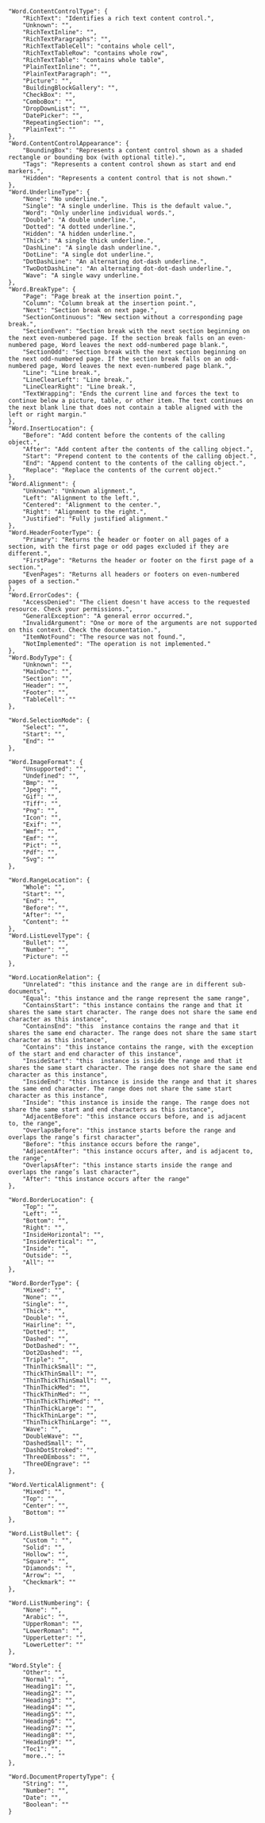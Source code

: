     "Word.ContentControlType": {
        "RichText": "Identifies a rich text content control.",
        "Unknown": "",
        "RichTextInline": "",
        "RichTextParagraphs": "",
        "RichTextTableCell": "contains whole cell",
        "RichTextTableRow": "contains whole row",
        "RichTextTable": "contains whole table",
        "PlainTextInline": "",
        "PlainTextParagraph": "",
        "Picture": "",
        "BuildingBlockGallery": "",
        "CheckBox": "",
        "ComboBox": "",
        "DropDownList": "",
        "DatePicker": "",
        "RepeatingSection": "",
        "PlainText": ""
    },
    "Word.ContentControlAppearance": {
        "BoundingBox": "Represents a content control shown as a shaded rectangle or bounding box (with optional title).",
        "Tags": "Represents a content control shown as start and end markers.",
        "Hidden": "Represents a content control that is not shown."
    },
    "Word.UnderlineType": {
        "None": "No underline.",
        "Single": "A single underline. This is the default value.",
        "Word": "Only underline individual words.",
        "Double": "A double underline.",
        "Dotted": "A dotted underline.",
        "Hidden": "A hidden underline.",
        "Thick": "A single thick underline.",
        "DashLine": "A single dash underline.",
        "DotLine": "A single dot underline.",
        "DotDashLine": "An alternating dot-dash underline.",
        "TwoDotDashLine": "An alternating dot-dot-dash underline.",
        "Wave": "A single wavy underline."
    },
    "Word.BreakType": {
        "Page": "Page break at the insertion point.",
        "Column": "Column break at the insertion point.",
        "Next": "Section break on next page.",
        "SectionContinuous": "New section without a corresponding page break.",
        "SectionEven": "Section break with the next section beginning on the next even-numbered page. If the section break falls on an even-numbered page, Word leaves the next odd-numbered page blank.",
        "SectionOdd": "Section break with the next section beginning on the next odd-numbered page. If the section break falls on an odd-numbered page, Word leaves the next even-numbered page blank.",
        "Line": "Line break.",
        "LineClearLeft": "Line break.",
        "LineClearRight": "Line break.",
        "TextWrapping": "Ends the current line and forces the text to continue below a picture, table, or other item. The text continues on the next blank line that does not contain a table aligned with the left or right margin."
    },
    "Word.InsertLocation": {
        "Before": "Add content before the contents of the calling object.",
        "After": "Add content after the contents of the calling object.",
        "Start": "Prepend content to the contents of the calling object.",
        "End": "Append content to the contents of the calling object.",
        "Replace": "Replace the contents of the current object."
    },
    "Word.Alignment": {
        "Unknown": "Unknown alignment.",
        "Left": "Alignment to the left.",
        "Centered": "Alignment to the center.",
        "Right": "Alignment to the right.",
        "Justified": "Fully justified alignment."
    },
    "Word.HeaderFooterType": {
        "Primary": "Returns the header or footer on all pages of a section, with the first page or odd pages excluded if they are different.",
        "FirstPage": "Returns the header or footer on the first page of a section.",
        "EvenPages": "Returns all headers or footers on even-numbered pages of a section."
    },
    "Word.ErrorCodes": {
        "AccessDenied": "The client doesn't have access to the requested resource. Check your permissions.",
        "GeneralException": "A general error occurred.",
        "InvalidArgument": "One or more of the arguments are not supported on this context. Check the documentation.",
        "ItemNotFound": "The resource was not found.",
        "NotImplemented": "The operation is not implemented."
    },
    "Word.BodyType": {
        "Unknown": "",
        "MainDoc": "",
        "Section": "",
        "Header": "",
        "Footer": "",
        "TableCell": ""
    },

    "Word.SelectionMode": {
        "Select": "",
        "Start": "",
        "End": ""
    },

    "Word.ImageFormat": {
        "Unsupported": "",
        "Undefined": "",
        "Bmp": "",
        "Jpeg": "",
        "Gif": "",
        "Tiff": "",
        "Png": "",
        "Icon": "",
        "Exif": "",
        "Wmf": "",
        "Emf": "",
        "Pict": "",
        "Pdf": "",
        "Svg": ""
    },

    "Word.RangeLocation": {
        "Whole": "",
        "Start": "",
        "End": "",
        "Before": "",
        "After": "",
        "Content": ""
    },
    "Word.ListLevelType": {
        "Bullet": "",
        "Number": "",
        "Picture": ""
    },

    "Word.LocationRelation": {
        "Unrelated": "this instance and the range are in different sub-documents",
        "Equal": "this instance and the range represent the same range",
        "ContainsStart": "this instance contains the range and that it shares the same start character. The range does not share the same end character as this instance",
        "ContainsEnd": "this  instance contains the range and that it shares the same end character. The range does not share the same start character as this instance",
        "Contains": "this instance contains the range, with the exception of the start and end character of this instance",
        "InsideStart": "this  instance is inside the range and that it shares the same start character. The range does not share the same end character as this instance",
        "InsideEnd": "this instance is inside the range and that it shares the same end character. The range does not share the same start character as this instance",
        "Inside": "this instance is inside the range. The range does not share the same start and end characters as this instance",
        "AdjacentBefore": "this instance occurs before, and is adjacent to, the range",
        "OverlapsBefore": "this instance starts before the range and overlaps the range’s first character",
        "Before": "this instance occurs before the range",
        "AdjacentAfter": "this instance occurs after, and is adjacent to, the range",
        "OverlapsAfter": "this instance starts inside the range and overlaps the range’s last character",
        "After": "this instance occurs after the range"
    },

    "Word.BorderLocation": {
        "Top": "",
        "Left": "",
        "Bottom": "",
        "Right": "",
        "InsideHorizontal": "",
        "InsideVertical": "",
        "Inside": "",
        "Outside": "",
        "All": ""
    },

    "Word.BorderType": {
        "Mixed": "",
        "None": "",
        "Single": "",
        "Thick": "",
        "Double": "",
        "Hairline": "",
        "Dotted": "",
        "Dashed": "",
        "DotDashed": "",
        "Dot2Dashed": "",
        "Triple": "",
        "ThinThickSmall": "",
        "ThickThinSmall": "",
        "ThinThickThinSmall": "",
        "ThinThickMed": "",
        "ThickThinMed": "",
        "ThinThickThinMed": "",
        "ThinThickLarge": "",
        "ThickThinLarge": "",
        "ThinThickThinLarge": "",
        "Wave": "",
        "DoubleWave": "",
        "DashedSmall": "",
        "DashDotStroked": "",
        "ThreeDEmboss": "",
        "ThreeDEngrave": ""
    },

    "Word.VerticalAlignment": {
        "Mixed": "",
        "Top": "",
        "Center": "",
        "Bottom": ""
    },

    "Word.ListBullet": {
        "Custom ": "",
        "Solid": "",
        "Hollow": "",
        "Square": "",
        "Diamonds": "",
        "Arrow": "",
        "Checkmark": ""
    },

    "Word.ListNumbering": {
        "None": "",
        "Arabic": "",
        "UpperRoman": "",
        "LowerRoman": "",
        "UpperLetter": "",
        "LowerLetter": ""
    },

    "Word.Style": {
        "Other": "",
        "Normal": "",
        "Heading1": "",
        "Heading2": "",
        "Heading3": "",
        "Heading4": "",
        "Heading5": "",
        "Heading6": "",
        "Heading7": "",
        "Heading8": "",
        "Heading9": "",
        "Toc1": "",
        "more..": ""
    },

    "Word.DocumentPropertyType": {
        "String": "",
        "Number": "",
        "Date": "",
        "Boolean": ""
    }
